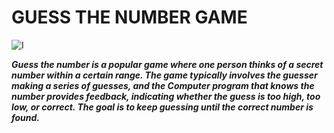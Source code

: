 # GUESS THE NUMBER GAME

![I](https://github.com/IcyRosiana/FINALS/assets/123532477/b0f958ab-ac12-41f7-84e7-cae6ca95ed78)

_**Guess the number is a popular game where one person thinks of a secret number within a certain range.
The game typically involves the guesser making a series of guesses, and the Computer program that knows the number provides feedback,
indicating whether the guess is too high, too low, or correct.
The goal is to keep guessing until the correct number is found.**_
